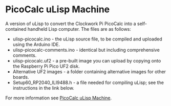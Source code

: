 # PicoCalc uLisp Machine
A version of uLisp to convert the Clockwork Pi PicoCalc into a self-contained handheld Lisp computer. The files are as follows:

* ulisp-picocalc.ino - the uLisp source file, to be compiled and uploaded using the Arduino IDE.
* ulisp-picocalc-comments.ino - identical but including comprehensive comments.
* ulisp-picocalc.uf2 - a pre-built image you can upload by copying onto the Raspberry Pi Pico UF2 disk.
* Alternative UF2 images - a folder containing alternative images for other boards.
* Setup60_RP2040_ILI9488.h - a file needed for compiling uLisp; see the instructions in the link below.

For more information see [PicoCalc uLisp Machine](http://www.ulisp.com/show?56ZO).
